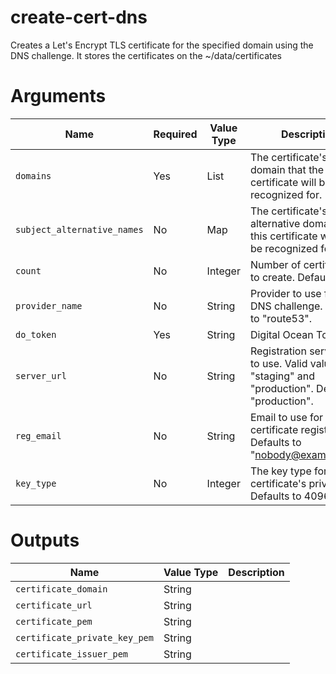 # create-cert-dns

Creates a Let's Encrypt TLS certificate for the specified domain using the DNS challenge. It stores the certificates on the ~/data/certificates

# Arguments
| Name                      | Required | Value Type | Description
|---------------------------| -------- | ---------- | -----------
|`domains`                  | Yes      | List       | The certificate's primary domain that the certificate will be recognized for.
|`subject_alternative_names`| No       | Map        | The certificate's subject alternative domains that this certificate will also be recognized for.
|`count`                    | No       | Integer    | Number of certificates to create. Defaults to 1.
|`provider_name`            | No       | String     | Provider to use for the DNS challenge. Defaults to "route53".
|`do_token`                 | Yes      | String     | Digital Ocean Token
|`server_url`               | No       | String     | Registration server URL to use. Valid values are "staging" and "production". Defaults to "production".
|`reg_email`                | No       | String     | Email to use for certificate registration. Defaults to "nobody@example.com"
|`key_type`                 | No       | Integer    | The key type for the certificate's private key. Defaults to 4096.

# Outputs

| Name                         | Value Type | Description
|----------------------------- | ---------- | -----------
|`certificate_domain`          | String     | 
|`certificate_url`             | String     |
|`certificate_pem`             | String     |
|`certificate_private_key_pem` | String     | 
|`certificate_issuer_pem`      | String     | 
